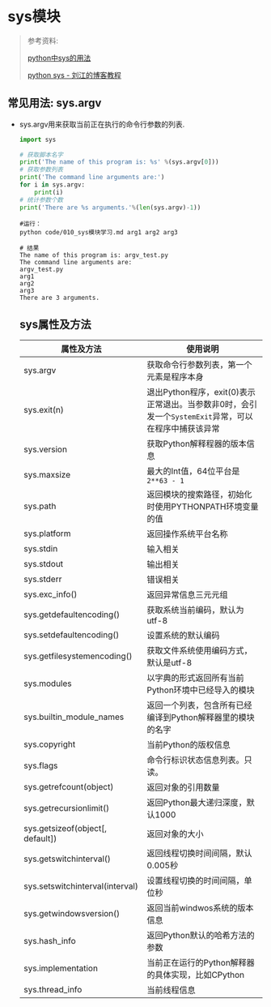 # sys模块

> 参考资料:
>
> [python中sys的用法](https://blog.csdn.net/weixin_39845112/article/details/80010167)
>
> [python sys - 刘江的博客教程](https://www.liujiangblog.com/course/python/54)



## 常见用法: sys.argv

- sys.argv用来获取当前正在执行的命令行参数的列表.

  ```python
  import sys
   
  # 获取脚本名字
  print('The name of this program is: %s' %(sys.argv[0]))
  # 获取参数列表
  print('The command line arguments are:')
  for i in sys.argv:
      print(i)
  # 统计参数个数
  print('There are %s arguments.'%(len(sys.argv)-1))
  ```

  ```text
  #运行：
  python code/010_sys模块学习.md arg1 arg2 arg3
  
  # 结果
  The name of this program is: argv_test.py
  The command line arguments are:
  argv_test.py
  arg1
  arg2
  arg3
  There are 3 arguments.
  ```

  ## sys属性及方法

  | 属性及方法                       | 使用说明                                                     |
  | -------------------------------- | ------------------------------------------------------------ |
  | sys.argv                         | 获取命令行参数列表，第一个元素是程序本身                     |
  | sys.exit(n)                      | 退出Python程序，exit(0)表示正常退出。当参数非0时，会引发一个`SystemExit`异常，可以在程序中捕获该异常 |
  | sys.version                      | 获取Python解释程器的版本信息                                 |
  | sys.maxsize                      | 最大的Int值，64位平台是`2**63 - 1`                           |
  | sys.path                         | 返回模块的搜索路径，初始化时使用PYTHONPATH环境变量的值       |
  | sys.platform                     | 返回操作系统平台名称                                         |
  | sys.stdin                        | 输入相关                                                     |
  | sys.stdout                       | 输出相关                                                     |
  | sys.stderr                       | 错误相关                                                     |
  | sys.exc_info()                   | 返回异常信息三元元组                                         |
  | sys.getdefaultencoding()         | 获取系统当前编码，默认为utf-8                                |
  | sys.setdefaultencoding()         | 设置系统的默认编码                                           |
  | sys.getfilesystemencoding()      | 获取文件系统使用编码方式，默认是utf-8                        |
  | sys.modules                      | 以字典的形式返回所有当前Python环境中已经导入的模块           |
  | sys.builtin_module_names         | 返回一个列表，包含所有已经编译到Python解释器里的模块的名字   |
  | sys.copyright                    | 当前Python的版权信息                                         |
  | sys.flags                        | 命令行标识状态信息列表。只读。                               |
  | sys.getrefcount(object)          | 返回对象的引用数量                                           |
  | sys.getrecursionlimit()          | 返回Python最大递归深度，默认1000                             |
  | sys.getsizeof(object[, default]) | 返回对象的大小                                               |
  | sys.getswitchinterval()          | 返回线程切换时间间隔，默认0.005秒                            |
  | sys.setswitchinterval(interval)  | 设置线程切换的时间间隔，单位秒                               |
  | sys.getwindowsversion()          | 返回当前windwos系统的版本信息                                |
  | sys.hash_info                    | 返回Python默认的哈希方法的参数                               |
  | sys.implementation               | 当前正在运行的Python解释器的具体实现，比如CPython            |
  | sys.thread_info                  | 当前线程信息                                                 |